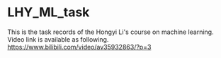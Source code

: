 # LHY_ML_task

This is the task records of the Hongyi Li's course on machine learning.
Video link is available as following. https://www.bilibili.com/video/av35932863/?p=3
